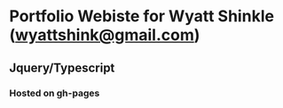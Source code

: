 # Portfolio Webiste for Wyatt Shinkle (wyattshink@gmail.com)

## Jquery/Typescript
### Hosted on gh-pages